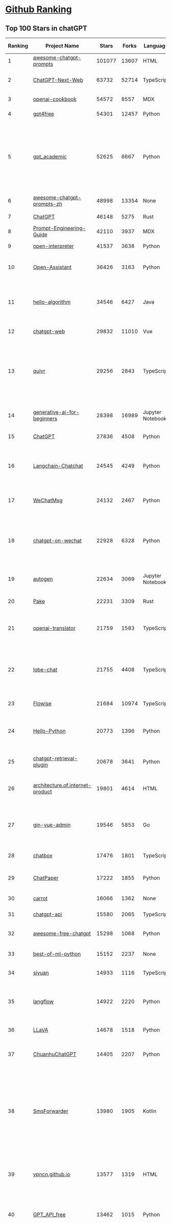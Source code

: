 [Github Ranking](../README.md)
==========

## Top 100 Stars in chatGPT

| Ranking | Project Name | Stars | Forks | Language | Open Issues | Description | Last Commit |
| ------- | ------------ | ----- | ----- | -------- | ----------- | ----------- | ----------- |
| 1 | [awesome-chatgpt-prompts](https://github.com/f/awesome-chatgpt-prompts) | 101077 | 13607 | HTML | 0 | This repo includes ChatGPT prompt curation to use ChatGPT better. | 2024-03-01T14:31:45Z |
| 2 | [ChatGPT-Next-Web](https://github.com/ChatGPTNextWeb/ChatGPT-Next-Web) | 63732 | 52714 | TypeScript | 154 | A cross-platform ChatGPT/Gemini UI (Web / PWA / Linux / Win / MacOS). 一键拥有你自己的跨平台 ChatGPT/Gemini 应用。 | 2024-03-10T03:15:24Z |
| 3 | [openai-cookbook](https://github.com/openai/openai-cookbook) | 54572 | 8557 | MDX | 24 | Examples and guides for using the OpenAI API | 2024-03-09T12:06:30Z |
| 4 | [gpt4free](https://github.com/xtekky/gpt4free) | 54301 | 12457 | Python | 84 | The official gpt4free repository \| various collection of powerful language models | 2024-03-09T21:37:36Z |
| 5 | [gpt_academic](https://github.com/binary-husky/gpt_academic) | 52625 | 6667 | Python | 200 | 为GPT/GLM等LLM大语言模型提供实用化交互接口，特别优化论文阅读/润色/写作体验，模块化设计，支持自定义快捷按钮&函数插件，支持Python和C++等项目剖析&自译解功能，PDF/LaTex论文翻译&总结功能，支持并行问询多种LLM模型，支持chatglm3等本地模型。接入通义千问, deepseekcoder, 讯飞星火, 文心一言, llama2, rwkv, claude2, moss等。 | 2024-03-08T16:49:59Z |
| 6 | [awesome-chatgpt-prompts-zh](https://github.com/PlexPt/awesome-chatgpt-prompts-zh) | 48998 | 13354 | None | 38 | ChatGPT 中文调教指南。各种场景使用指南。学习怎么让它听你的话。 | 2024-01-28T18:24:20Z |
| 7 | [ChatGPT](https://github.com/lencx/ChatGPT) | 46148 | 5275 | Rust | 578 | 🔮 ChatGPT Desktop Application (Mac, Windows and Linux) | 2024-02-20T12:06:12Z |
| 8 | [Prompt-Engineering-Guide](https://github.com/dair-ai/Prompt-Engineering-Guide) | 42110 | 3937 | MDX | 54 | 🐙 Guides, papers, lecture, notebooks and resources for prompt engineering | 2024-03-09T09:28:24Z |
| 9 | [open-interpreter](https://github.com/KillianLucas/open-interpreter) | 41537 | 3638 | Python | 204 | A natural language interface for computers | 2024-03-09T09:01:18Z |
| 10 | [Open-Assistant](https://github.com/LAION-AI/Open-Assistant) | 36426 | 3163 | Python | 222 | OpenAssistant is a chat-based assistant that understands tasks, can interact with third-party systems, and retrieve information dynamically to do so. | 2024-02-29T02:39:02Z |
| 11 | [hello-algorithm](https://github.com/geekxh/hello-algorithm) | 34546 | 6427 | Java | 9 | 🌍 针对小白的算法训练 \| 包括四部分：①.大厂面经 ②.力扣图解  ③.千本开源电子书 ④.百张技术思维导图（项目花了上百小时，希望可以点 star 支持，🌹感谢~）推荐免费ChatGPT使用网站 | 2023-06-13T04:13:17Z |
| 12 | [chatgpt-web](https://github.com/Chanzhaoyu/chatgpt-web) | 29832 | 11010 | Vue | 12 | 用 Express 和  Vue3 搭建的 ChatGPT 演示网页 | 2024-03-06T14:42:04Z |
| 13 | [quivr](https://github.com/QuivrHQ/quivr) | 29256 | 2843 | TypeScript | 88 | Your GenAI Second Brain 🧠  A personal productivity assistant (RAG) ⚡️🤖 Chat with your docs (PDF, CSV, ...)  & apps using Langchain, GPT 3.5 / 4 turbo, Private, Anthropic, VertexAI, Ollama, LLMs, that you can share with users !  Local & Private alternative to OpenAI GPTs & ChatGPT powered by retrieval-augmented generation. | 2024-03-09T16:00:46Z |
| 14 | [generative-ai-for-beginners](https://github.com/microsoft/generative-ai-for-beginners) | 28398 | 16989 | Jupyter Notebook | 13 | 18 Lessons, Get Started Building with Generative AI  🔗 https://microsoft.github.io/generative-ai-for-beginners/ | 2024-03-08T19:51:17Z |
| 15 | [ChatGPT](https://github.com/acheong08/ChatGPT) | 27836 | 4508 | Python | 11 | Reverse engineered ChatGPT API | 2023-08-02T06:02:10Z |
| 16 | [Langchain-Chatchat](https://github.com/chatchat-space/Langchain-Chatchat) | 24545 | 4249 | Python | 97 | Langchain-Chatchat（原Langchain-ChatGLM）基于 Langchain 与 ChatGLM 等语言模型的本地知识库问答 \| Langchain-Chatchat (formerly langchain-ChatGLM), local knowledge based LLM (like ChatGLM) QA app with langchain  | 2024-03-08T00:50:55Z |
| 17 | [WeChatMsg](https://github.com/LC044/WeChatMsg) | 24132 | 2467 | Python | 54 | 提取微信聊天记录，将其导出成HTML、Word、CSV文档永久保存，对聊天记录进行分析生成年度聊天报告 | 2024-03-09T09:59:30Z |
| 18 | [chatgpt-on-wechat](https://github.com/zhayujie/chatgpt-on-wechat) | 22928 | 6328 | Python | 348 | 基于大模型搭建的微信聊天机器人，同时支持微信、企业微信、公众号、飞书、钉钉接入，可选择GPT3.5/GPT4.0/Claude/文心一言/讯飞星火/通义千问/Gemini/GLM-4/LinkAI，能处理文本、语音和图片，访问操作系统和互联网，支持基于自有知识库进行定制企业智能客服。 | 2024-03-09T04:43:38Z |
| 19 | [autogen](https://github.com/microsoft/autogen) | 22634 | 3069 | Jupyter Notebook | 460 | A programming framework for agentic AI. Join our Discord: https://discord.gg/pAbnFJrkgZ | 2024-03-10T03:15:19Z |
| 20 | [Pake](https://github.com/tw93/Pake) | 22231 | 3309 | Rust | 7 | 🤱🏻 Turn any webpage into a desktop app with Rust.  🤱🏻 利用 Rust 轻松构建轻量级多端桌面应用 | 2024-03-09T13:19:35Z |
| 21 | [openai-translator](https://github.com/openai-translator/openai-translator) | 21759 | 1583 | TypeScript | 355 | 基于 ChatGPT API 的划词翻译浏览器插件和跨平台桌面端应用    -    Browser extension and cross-platform desktop application for translation based on ChatGPT API. | 2024-03-06T11:38:32Z |
| 22 | [lobe-chat](https://github.com/lobehub/lobe-chat) | 21755 | 4408 | TypeScript | 192 | 🤯 Lobe Chat - an open-source, modern-design LLMs/AI chat framework. Supports Multi AI Providers( OpenAI / Claude 3 / Gemini / Perplexity / Bedrock / Azure / Mistral / Ollama ), Multi-Modals (Vision/TTS) and plugin system. One-click FREE deployment of your private ChatGPT chat application. | 2024-03-10T00:24:31Z |
| 23 | [Flowise](https://github.com/FlowiseAI/Flowise) | 21684 | 10974 | TypeScript | 339 | Drag & drop UI to build your customized LLM flow | 2024-03-10T02:43:54Z |
| 24 | [Hello-Python](https://github.com/mouredev/Hello-Python) | 20773 | 1396 | Python | 7 | Curso para aprender el lenguaje de programación Python desde cero y para principiantes. 75 clases, 37 horas en vídeo, código, proyectos y grupo de chat. Fundamentos, frontend, backend, testing, IA... | 2024-02-15T18:25:21Z |
| 25 | [chatgpt-retrieval-plugin](https://github.com/openai/chatgpt-retrieval-plugin) | 20678 | 3641 | Python | 153 | The ChatGPT Retrieval Plugin lets you easily find personal or work documents by asking questions in natural language. | 2024-03-09T20:38:42Z |
| 26 | [architecture.of.internet-product](https://github.com/davideuler/architecture.of.internet-product) | 19801 | 4614 | HTML | 3 | 互联网公司技术架构，微信/淘宝/微博/腾讯/阿里/美团点评/百度/OpenAI/Google/Facebook/Amazon/eBay的架构，欢迎PR补充 | 2024-02-17T12:02:24Z |
| 27 | [gin-vue-admin](https://github.com/flipped-aurora/gin-vue-admin) | 19546 | 5853 | Go | 27 | 基于vite+vue3+gin搭建的开发基础平台（支持TS,JS混用），集成jwt鉴权，权限管理，动态路由，显隐可控组件，分页封装，多点登录拦截，资源权限，上传下载，代码生成器，表单生成器,chatGPT自动查表等开发必备功能。 | 2024-03-07T14:35:09Z |
| 28 | [chatbox](https://github.com/Bin-Huang/chatbox) | 17476 | 1801 | TypeScript | 258 | Chatbox is a desktop client for ChatGPT, Claude and other LLMs, available on Windows, Mac, Linux | 2024-02-08T13:32:35Z |
| 29 | [ChatPaper](https://github.com/kaixindelele/ChatPaper) | 17222 | 1855 | Python | 64 | Use ChatGPT to summarize the arXiv papers. 全流程加速科研，利用chatgpt进行论文全文总结+专业翻译+润色+审稿+审稿回复 | 2024-02-29T07:24:21Z |
| 30 | [carrot](https://github.com/xx025/carrot) | 16066 | 1362 | None | 4 | Free ChatGPT Site List 这儿为你准备了众多免费好用的ChatGPT镜像站点 | 2024-03-08T01:30:25Z |
| 31 | [chatgpt-api](https://github.com/transitive-bullshit/chatgpt-api) | 15580 | 2065 | TypeScript | 59 | Node.js client for the official ChatGPT API. 🔥 | 2024-01-24T06:12:20Z |
| 32 | [awesome-free-chatgpt](https://github.com/LiLittleCat/awesome-free-chatgpt) | 15298 | 1068 | Python | 27 | 🆓免费的 ChatGPT 镜像网站列表，持续更新。List of free ChatGPT mirror sites, continuously updated.  | 2024-03-06T15:58:07Z |
| 33 | [best-of-ml-python](https://github.com/ml-tooling/best-of-ml-python) | 15152 | 2237 | None | 19 | 🏆 A ranked list of awesome machine learning Python libraries. Updated weekly. | 2024-03-07T16:24:43Z |
| 34 | [siyuan](https://github.com/siyuan-note/siyuan) | 14933 | 1116 | TypeScript | 90 | A privacy-first, self-hosted, fully open source personal knowledge management software, written in typescript and golang. | 2024-03-10T03:13:21Z |
| 35 | [langflow](https://github.com/logspace-ai/langflow) | 14922 | 2220 | Python | 156 | ⛓️ Langflow is a dynamic graph where each node is an executable unit. Its modular and interactive design fosters rapid experimentation and prototyping, pushing hard on the limits of creativity. | 2024-03-10T02:39:46Z |
| 36 | [LLaVA](https://github.com/haotian-liu/LLaVA) | 14678 | 1518 | Python | 628 | [NeurIPS'23 Oral] Visual Instruction Tuning (LLaVA) built towards GPT-4V level capabilities and beyond. | 2024-03-09T19:05:31Z |
| 37 | [ChuanhuChatGPT](https://github.com/GaiZhenbiao/ChuanhuChatGPT) | 14405 | 2207 | Python | 98 | GUI for ChatGPT API and many LLMs. Supports agents, file-based QA, GPT finetuning and query with web search. All with a neat UI. | 2024-03-09T19:18:50Z |
| 38 | [SmsForwarder](https://github.com/pppscn/SmsForwarder) | 13980 | 1905 | Kotlin | 13 | 短信转发器——监控Android手机短信、来电、APP通知，并根据指定规则转发到其他手机：钉钉群自定义机器人、钉钉企业内机器人、企业微信群机器人、飞书机器人、企业微信应用消息、邮箱、bark、webhook、Telegram机器人、Server酱、PushPlus、手机短信等。包括主动控制服务端与客户端，让你轻松远程发短信、查短信、查通话、查话簿、查电量等。（V3.0 新增）PS.这个APK主要是学习与自用，如有BUG请提ISSUE，同时欢迎大家提PR指正 | 2024-03-09T11:22:23Z |
| 39 | [vpncn.github.io](https://github.com/vpncn/vpncn.github.io) | 13577 | 1319 | HTML | 0 | 2024中国翻墙软件VPN推荐以及科学上网避坑，稳定好用。对比SSR机场、蓝灯、V2ray、老王VPN、VPS搭建梯子等科学上网与翻墙软件，中国最新科学上网翻墙梯子VPN下载推荐，访问Chatgpt。 | 2024-01-05T14:31:27Z |
| 40 | [GPT_API_free](https://github.com/chatanywhere/GPT_API_free) | 13462 | 1015 | Python | 9 | Free ChatGPT API Key，免费ChatGPT API，支持GPT4 API（免费），ChatGPT国内可用免费转发API，直连无需代理。可以搭配ChatBox等软件/插件使用，极大降低接口使用成本。国内即可无限制畅快聊天。 | 2024-03-04T13:45:29Z |
| 41 | [KeepChatGPT](https://github.com/xcanwin/KeepChatGPT) | 13313 | 669 | JavaScript | 140 | 这是一款提高ChatGPT的数据安全能力和效率的插件。并且免费共享大量创新功能，如：自动刷新、保持活跃、数据安全、取消审计、克隆对话、言无不尽、净化页面、展示大屏、展示全屏、拦截跟踪、日新月异等。让我们的AI体验无比安全、顺畅、丝滑、高效、简洁。 | 2024-03-09T06:15:29Z |
| 42 | [ChatALL](https://github.com/sunner/ChatALL) | 13288 | 1411 | JavaScript | 165 |  Concurrently chat with ChatGPT, Bing Chat, Bard, Alpaca, Vicuna, Claude, ChatGLM, MOSS, 讯飞星火, 文心一言 and more, discover the best answers | 2024-03-08T03:58:54Z |
| 43 | [chatgpt-google-extension](https://github.com/wong2/chatgpt-google-extension) | 13282 | 1492 | TypeScript | 94 | This project is deprecated. Check my new project ChatHub: | 2023-10-25T09:48:26Z |
| 44 | [wechat-chatgpt](https://github.com/fuergaosi233/wechat-chatgpt) | 12975 | 3940 | TypeScript | 53 | Use ChatGPT On Wechat via wechaty | 2023-05-05T20:16:17Z |
| 45 | [haystack](https://github.com/deepset-ai/haystack) | 12969 | 1574 | Python | 284 | :mag: LLM orchestration framework to build customizable, production-ready LLM applications. Connect components (models, vector DBs, file converters) to pipelines or agents that can interact with your data. With advanced retrieval methods, it's best suited for building RAG, question answering, semantic search or conversational agent chatbots. | 2024-03-08T05:40:59Z |
| 46 | [MOSS](https://github.com/OpenMOSS/MOSS) | 11766 | 1142 | Python | 233 | An open-source tool-augmented conversational language model from Fudan University | 2023-09-08T08:51:08Z |
| 47 | [botpress](https://github.com/botpress/botpress) | 11733 | 1612 | TypeScript | 6 | The open-source hub to build & deploy GPT/LLM Agents ⚡️ | 2024-03-08T21:47:43Z |
| 48 | [Chat2DB](https://github.com/chat2db/Chat2DB) | 11676 | 1285 | Java | 244 | 🔥 🔥 🔥 An intelligent and versatile general-purpose SQL client and reporting tool for databases which integrates ChatGPT capabilities. | 2024-03-09T12:58:44Z |
| 49 | [chatgpt-mirai-qq-bot](https://github.com/lss233/chatgpt-mirai-qq-bot) | 11554 | 1405 | Python | 325 | 🚀 一键部署！真正的 AI 聊天机器人！支持ChatGPT、文心一言、讯飞星火、Bing、Bard、ChatGLM、POE，多账号，人设调教，虚拟女仆、图片渲染、语音发送 \| 支持 QQ、Telegram、Discord、微信 等平台 | 2024-03-03T14:24:36Z |
| 50 | [jan](https://github.com/janhq/jan) | 11458 | 630 | TypeScript | 164 | Jan is an open source alternative to ChatGPT that runs 100% offline on your computer | 2024-03-09T11:05:59Z |
| 51 | [RWKV-LM](https://github.com/BlinkDL/RWKV-LM) | 11203 | 774 | Python | 51 | RWKV is an RNN with transformer-level LLM performance. It can be directly trained like a GPT (parallelizable). So it's combining the best of RNN and transformer - great performance, fast inference, saves VRAM, fast training, "infinite" ctx_len, and free sentence embedding. | 2024-02-29T00:01:51Z |
| 52 | [FinGPT](https://github.com/AI4Finance-Foundation/FinGPT) | 10898 | 1549 | Jupyter Notebook | 61 | FinGPT: Open-Source Financial Large Language Models!  Revolutionize 🔥    We release the trained model on HuggingFace. | 2024-03-01T03:12:23Z |
| 53 | [one-api](https://github.com/songquanpeng/one-api) | 10884 | 2613 | JavaScript | 352 | OpenAI 接口管理 & 分发系统，支持 Azure、Anthropic Claude、Google PaLM 2 & Gemini、智谱 ChatGLM、百度文心一言、讯飞星火认知、阿里通义千问、360 智脑以及腾讯混元，可用于二次分发管理 key，仅单可执行文件，已打包好 Docker 镜像，一键部署，开箱即用. OpenAI key management & redistribution system, using a single API for all LLMs, and features an English UI. | 2024-03-09T02:19:03Z |
| 54 | [deploy](https://github.com/pandora-next/deploy) | 10852 | 2085 | PHP | 26 | Pandora Cloud + Pandora Server + Shared Chat + BackendAPI Proxy + Chat2API + Signup Free = PandoraNext. New GPTs(Gizmo) UI, All in one! | 2024-01-21T06:06:20Z |
| 55 | [LLMs-from-scratch](https://github.com/rasbt/LLMs-from-scratch) | 10542 | 794 | Jupyter Notebook | 4 | Implementing a ChatGPT-like LLM from scratch, step by step | 2024-03-09T23:42:33Z |
| 56 | [novel](https://github.com/steven-tey/novel) | 10498 | 838 | TypeScript | 37 | Notion-style WYSIWYG editor with AI-powered autocompletion. | 2024-03-09T15:56:54Z |
| 57 | [llama-gpt](https://github.com/getumbrel/llama-gpt) | 10092 | 631 | TypeScript | 76 | A self-hosted, offline, ChatGPT-like chatbot. Powered by Llama 2. 100% private, with no data leaving your device. New: Code Llama support! | 2023-12-22T14:22:23Z |
| 58 | [h2ogpt](https://github.com/h2oai/h2ogpt) | 9993 | 1112 | Python | 213 | Private chat with local GPT with document, images, video, etc. 100% private, Apache 2.0. Supports oLLaMa, Mixtral, llama.cpp, and more. Demo: https://gpt.h2o.ai/ https://codellama.h2o.ai/ | 2024-03-10T03:16:31Z |
| 59 | [awesome-chatgpt-zh](https://github.com/yzfly/awesome-chatgpt-zh) | 9574 | 806 | Python | 3 | ChatGPT 中文指南🔥，ChatGPT 中文调教指南，指令指南，应用开发指南，精选资源清单，更好的使用 chatGPT 让你的生产力 up up up! 🚀 | 2024-02-26T00:32:31Z |
| 60 | [chatGPTBox](https://github.com/josStorer/chatGPTBox) | 9383 | 679 | JavaScript | 225 | Integrating ChatGPT into your browser deeply, everything you need is here | 2024-03-06T05:36:06Z |
| 61 | [BingGPT](https://github.com/dice2o/BingGPT) | 9364 | 709 | JavaScript | 237 | Desktop application of new Bing's AI-powered chat (Windows, macOS and Linux) | 2024-02-08T15:06:01Z |
| 62 | [ChatRWKV](https://github.com/BlinkDL/ChatRWKV) | 9187 | 674 | Python | 25 | ChatRWKV is like ChatGPT but powered by RWKV (100% RNN) language model, and open source. | 2024-02-17T15:39:08Z |
| 63 | [leedl-tutorial](https://github.com/datawhalechina/leedl-tutorial) | 9170 | 2477 | Jupyter Notebook | 3 | 《李宏毅深度学习教程》，PDF下载地址：https://github.com/datawhalechina/leedl-tutorial/releases | 2024-03-09T17:36:46Z |
| 64 | [gorilla](https://github.com/ShishirPatil/gorilla) | 9145 | 655 | Python | 40 | Gorilla: An API store for LLMs | 2024-03-10T00:43:19Z |
| 65 | [copilot-gpt4-service](https://github.com/aaamoon/copilot-gpt4-service) | 8930 | 817 | Go | 4 | Convert Github Copilot to ChatGPT | 2024-03-10T01:50:02Z |
| 66 | [anything-llm](https://github.com/Mintplex-Labs/anything-llm) | 8837 | 942 | JavaScript | 67 | A multi-user ChatGPT for any LLMs and vector database. Unlimited documents, messages, and storage in one privacy-focused app. Now available as a desktop application! | 2024-03-09T04:13:52Z |
| 67 | [web-llm](https://github.com/mlc-ai/web-llm) | 8748 | 525 | TypeScript | 77 | Bringing large-language models and chat to web browsers. Everything runs inside the browser with no server support. | 2024-03-02T05:56:37Z |
| 68 | [hamulete](https://github.com/hoochanlon/hamulete) | 8691 | 1851 | Python | 0 | 🏔️国立台湾大学、新加坡国立大学、早稻田大学、东京大学，中央研究院（台湾）以及中国重点高校及科研机构，社科、经济、数学、博弈论、哲学、系统工程类学术论文等知识库。 | 2024-02-27T14:47:59Z |
| 69 | [continue](https://github.com/continuedev/continue) | 8635 | 429 | TypeScript | 116 | ⏩ The easiest way to code with any LLM—Continue is an open-source autopilot for VS Code and JetBrains | 2024-03-09T19:05:52Z |
| 70 | [go-proxy-bingai](https://github.com/adams549659584/go-proxy-bingai) | 8631 | 9373 | HTML | 222 | 用 Vue3 和 Go 搭建的微软 New Bing 演示站点，拥有一致的 UI 体验，支持 ChatGPT 提示词，国内可用。 | 2024-03-09T19:43:19Z |
| 71 | [LibreChat](https://github.com/danny-avila/LibreChat) | 8459 | 1516 | TypeScript | 57 | Enhanced ChatGPT Clone: Features OpenAI, Assistants API, Azure, Groq, GPT-4 Vision, Mistral, Bing, Anthropic, OpenRouter, Google Gemini, AI model switching, message search, langchain, DALL-E-3, ChatGPT Plugins, OpenAI Functions, Secure Multi-User System, Presets, completely open-source for self-hosting. More features in development | 2024-03-10T00:46:37Z |
| 72 | [MoneyPrinter](https://github.com/FujiwaraChoki/MoneyPrinter) | 8322 | 1033 | Python | 0 | Automate Creation of YouTube Shorts using MoviePy. | 2024-02-18T07:31:39Z |
| 73 | [embedchain](https://github.com/embedchain/embedchain) | 8196 | 985 | Python | 143 | The Open Source RAG framework | 2024-03-08T16:25:24Z |
| 74 | [awesome-chatgpt](https://github.com/humanloop/awesome-chatgpt) | 8109 | 516 | None | 23 | Curated list of awesome tools, demos, docs for ChatGPT and GPT-3 | 2023-12-28T08:57:39Z |
| 75 | [EdgeGPT](https://github.com/acheong08/EdgeGPT) | 8097 | 928 | Python | 37 | Reverse engineered API of Microsoft's Bing Chat AI | 2023-08-03T13:37:26Z |
| 76 | [LLMSurvey](https://github.com/RUCAIBox/LLMSurvey) | 7929 | 604 | Python | 13 | The official GitHub page for the survey paper "A Survey of Large Language Models". | 2024-01-10T01:24:56Z |
| 77 | [chatgpt-demo](https://github.com/anse-app/chatgpt-demo) | 7914 | 3846 | TypeScript | 42 | Minimal web UI for ChatGPT.  | 2023-12-27T01:44:01Z |
| 78 | [go-openai](https://github.com/sashabaranov/go-openai) | 7876 | 1130 | Go | 68 | OpenAI ChatGPT, GPT-3, GPT-4, DALL·E, Whisper API wrapper for Go | 2024-03-08T13:33:23Z |
| 79 | [LMFlow](https://github.com/OptimalScale/LMFlow) | 7665 | 775 | Python | 26 | An Extensible Toolkit for Finetuning and Inference of Large Foundation Models. Large Models for All. | 2024-03-05T10:46:21Z |
| 80 | [shell_gpt](https://github.com/TheR1D/shell_gpt) | 7651 | 602 | Python | 23 | A command-line productivity tool powered by AI large language models like GPT-4, will help you accomplish your tasks faster and more efficiently. | 2024-03-06T19:18:46Z |
| 81 | [PaLM-rlhf-pytorch](https://github.com/lucidrains/PaLM-rlhf-pytorch) | 7563 | 660 | Python | 14 | Implementation of RLHF (Reinforcement Learning with Human Feedback) on top of the PaLM architecture. Basically ChatGPT but with PaLM | 2024-01-14T17:55:25Z |
| 82 | [promptflow](https://github.com/microsoft/promptflow) | 7551 | 582 | Python | 55 | Build high-quality LLM apps - from prototyping, testing to production deployment and monitoring. | 2024-03-09T10:59:05Z |
| 83 | [BetterChatGPT](https://github.com/ztjhz/BetterChatGPT) | 7226 | 2468 | TypeScript | 175 | An amazing UI for OpenAI's ChatGPT (Website + Windows + MacOS + Linux) | 2024-03-09T10:01:52Z |
| 84 | [gpt4free-ts](https://github.com/xiangsx/gpt4free-ts) | 7194 | 1223 | TypeScript | 45 | Providing a free OpenAI GPT-4 API !   This is a replication project for the typescript version of xtekky/gpt4free | 2024-02-29T01:04:18Z |
| 85 | [chatgpt_system_prompt](https://github.com/LouisShark/chatgpt_system_prompt) | 7010 | 1030 | HTML | 0 | A collection of GPT system prompts and various prompt injection/leaking knowledge. | 2024-03-08T06:26:00Z |
| 86 | [yao](https://github.com/YaoApp/yao) | 6831 | 616 | Go | 73 | :rocket: A performance app engine to create web services and applications in minutes.Suitable for AI, IoT, Industrial Internet, Connected Vehicles, DevOps, Energy, Finance and many other use-cases. | 2024-03-09T12:02:26Z |
| 87 | [aider](https://github.com/paul-gauthier/aider) | 6630 | 784 | Python | 41 | aider is AI pair programming in your terminal | 2024-03-09T16:32:00Z |
| 88 | [CopilotForXcode](https://github.com/intitni/CopilotForXcode) | 6599 | 305 | Swift | 23 | The missing GitHub Copilot, Codeium and ChatGPT Xcode Source Editor Extension | 2024-03-08T07:09:01Z |
| 89 | [LangChain-Chinese-Getting-Started-Guide](https://github.com/liaokongVFX/LangChain-Chinese-Getting-Started-Guide) | 6477 | 521 | None | 16 | LangChain 的中文入门教程 | 2023-07-07T09:52:46Z |
| 90 | [ChatGPT-AutoExpert](https://github.com/spdustin/ChatGPT-AutoExpert) | 6346 | 430 | JavaScript | 0 | 🚀🧠💬 Supercharged Custom Instructions for ChatGPT (non-coding) and ChatGPT Advanced Data Analysis (coding).  | 2024-01-17T06:03:40Z |
| 91 | [chatgpt-advanced](https://github.com/interstellard/chatgpt-advanced) | 6330 | 807 | TypeScript | 79 | WebChatGPT: A browser extension that augments your ChatGPT prompts with web results. | 2023-11-27T18:28:41Z |
| 92 | [GPTCache](https://github.com/zilliztech/GPTCache) | 6218 | 435 | Python | 50 | Semantic cache for LLMs. Fully integrated with LangChain and llama_index.  | 2024-03-07T02:26:46Z |
| 93 | [chatgpt-mac](https://github.com/vincelwt/chatgpt-mac) | 6156 | 503 | JavaScript | 72 | ChatGPT for Mac, living in your menubar. | 2023-10-23T09:53:08Z |
| 94 | [ChatGPT-Midjourney](https://github.com/Licoy/ChatGPT-Midjourney) | 5732 | 1758 | TypeScript | 9 | 🍭 一键拥有你自己的 ChatGPT+Midjourney 网页服务 \| Own your own ChatGPT+Midjourney web service with one click | 2024-03-09T11:10:44Z |
| 95 | [freegpt-webui](https://github.com/ramonvc/freegpt-webui) | 5655 | 1290 | Python | 84 | GPT 3.5/4 with a Chat Web UI. No API key required. | 2023-09-26T21:09:16Z |
| 96 | [ChatGPT-Shortcut](https://github.com/rockbenben/ChatGPT-Shortcut) | 5652 | 672 | TypeScript | 0 | 🚀💪Maximize your efficiency and productivity, support for English,中文,Español,العربية. 让生产力加倍的AI快捷指令。更有效地定制、保存和分享自己的提示词。在提示词分享社区中，轻松找到适用于不同场景的指令。 | 2024-03-06T21:46:04Z |
| 97 | [rags](https://github.com/run-llama/rags) | 5639 | 535 | Python | 23 | Build ChatGPT over your data, all with natural language | 2024-02-25T05:22:17Z |
| 98 | [wukong-robot](https://github.com/wzpan/wukong-robot) | 5609 | 1252 | Python | 37 | 🤖 wukong-robot 是一个简单、灵活、优雅的中文语音对话机器人/智能音箱项目，支持ChatGPT多轮对话能力，还可能是首个支持脑机交互的开源智能音箱项目。 | 2024-03-09T10:14:39Z |
| 99 | [Baichuan-7B](https://github.com/baichuan-inc/Baichuan-7B) | 5571 | 484 | Python | 80 | A large-scale 7B pretraining language model developed by BaiChuan-Inc. | 2023-09-30T08:38:56Z |
| 100 | [awesome-chatgpt-api](https://github.com/reorx/awesome-chatgpt-api) | 5534 | 352 | Python | 2 | Curated list of apps and tools that not only use the new ChatGPT API, but also allow users to configure their own API keys, enabling free and on-demand usage of their own quota. | 2024-02-11T14:54:47Z |

